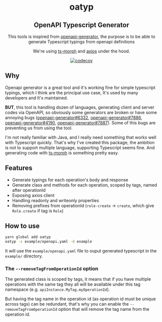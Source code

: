 <div align="center">

  <h1>oatyp</h1>
  <h2> <b>O</b>pen<b>A</b>PI <b>Typ</b>escript Generator</h2>

  This tools is inspired from [openapi-generator](https://github.com/OpenAPITools/openapi-generator), the purpose is to be able to generate Typescript typings from openapi definitions

  We're using [ts-morph](https://github.com/dsherret/ts-morph) and [axios](https://github.com/axios/axios) under the hood.

  [![codecov](https://codecov.io/gh/Eywek/oatyp/branch/main/graph/badge.svg?token=8hLCf5qoDU)](https://codecov.io/gh/Eywek/oatyp)
</div>

## Why

Openapi generator is a great tool and it's working fine for simple typescript typings, which I think are the principal use case, It's used by many developers and It's maintained.

**BUT**, this tool is handling dozen of languages, generating client and server codes via OpenAPI, so obviously some generators are broken or have some annoying bugs ([openapi-generator#6332](https://github.com/OpenAPITools/openapi-generator/issues/6332), [openapi-generator#7886](https://github.com/OpenAPITools/openapi-generator/issues/7886), [openapi-generator#4190](https://github.com/OpenAPITools/openapi-generator/issues/4190), [openapi-generator#7887](https://github.com/OpenAPITools/openapi-generator/issues/7887)). Some of this bugs are preventing us from using the tool.

I'm not really familiar with Java, and I really need something that works well with Typescript quickly. That's why I've created this package, the ambition is not to support multiple language, supporting Typescript seems fine. And generating code with [ts-morph](https://github.com/dsherret/ts-morph) is something pretty easy.

## Features

- Generate typings for each operation's body and response
- Generate class and methods for each operation, scoped by tags, named after operationId
- Exposing axios client
- Handling readonly and writeonly properties
- Removing prefixes from operationId (`role-create` → `create`, which give `Role.create` if tag is `Role`)

## How to use

```bash
yarn global add oatyp
oatyp -s example/openapi.yaml -d example
```

It will use the `example/openapi.yaml` file to ouput generated typescript in the `example/` directory.

### The `--removeTagFromOperationId` option

The generated class is scoped by tags, it means that if you have multiple operations with the same tag they all will be available under this tag namespace (e.g. `apiInstance.MyTag.myOperationId`).

But having the tag name in the operation id (as operation id must be unique across tags) can be redundant, that's why you can enable the `--removeTagFromOperationId` option that will remove the tag name from the operation id.
